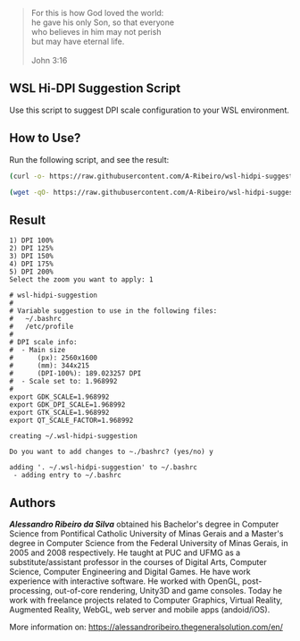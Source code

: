 > For this is how God loved the world:  
he gave his only Son, so that everyone  
who believes in him may not perish  
but may have eternal life.  
  \
John 3:16

## WSL Hi-DPI Suggestion Script

Use this script to suggest DPI scale configuration to your WSL environment.

## How to Use?

Run the following script, and see the result:

```bash
(curl -o- https://raw.githubusercontent.com/A-Ribeiro/wsl-hidpi-suggestion/main/run.sh | xargs -0 -o bash -c) && . ~/.wsl-hidpi-suggestion
```

```bash
(wget -qO- https://raw.githubusercontent.com/A-Ribeiro/wsl-hidpi-suggestion/main/run.sh | xargs -0 -o bash -c) && . ~/.wsl-hidpi-suggestion
```

## Result

```
1) DPI 100%
2) DPI 125%
3) DPI 150%
4) DPI 175%
5) DPI 200%
Select the zoom you want to apply: 1

# wsl-hidpi-suggestion
# 
# Variable suggestion to use in the following files:
#   ~/.bashrc
#   /etc/profile
# 
# DPI scale info:
#  - Main size
#      (px): 2560x1600
#      (mm): 344x215
#      (DPI-100%): 189.023257 DPI
#  - Scale set to: 1.968992
# 
export GDK_SCALE=1.968992
export GDK_DPI_SCALE=1.968992
export GTK_SCALE=1.968992
export QT_SCALE_FACTOR=1.968992

creating ~/.wsl-hidpi-suggestion

Do you want to add changes to ~./bashrc? (yes/no) y

adding '. ~/.wsl-hidpi-suggestion' to ~/.bashrc
 - adding entry to ~/.bashrc
```

## Authors

***Alessandro Ribeiro da Silva*** obtained his Bachelor's degree in Computer Science from Pontifical Catholic 
University of Minas Gerais and a Master's degree in Computer Science from the Federal University of Minas Gerais, 
in 2005 and 2008 respectively. He taught at PUC and UFMG as a substitute/assistant professor in the courses 
of Digital Arts, Computer Science, Computer Engineering and Digital Games. He have work experience with interactive
software. He worked with OpenGL, post-processing, out-of-core rendering, Unity3D and game consoles. Today 
he work with freelance projects related to Computer Graphics, Virtual Reality, Augmented Reality, WebGL, web server 
and mobile apps (andoid/iOS).

More information on: https://alessandroribeiro.thegeneralsolution.com/en/
